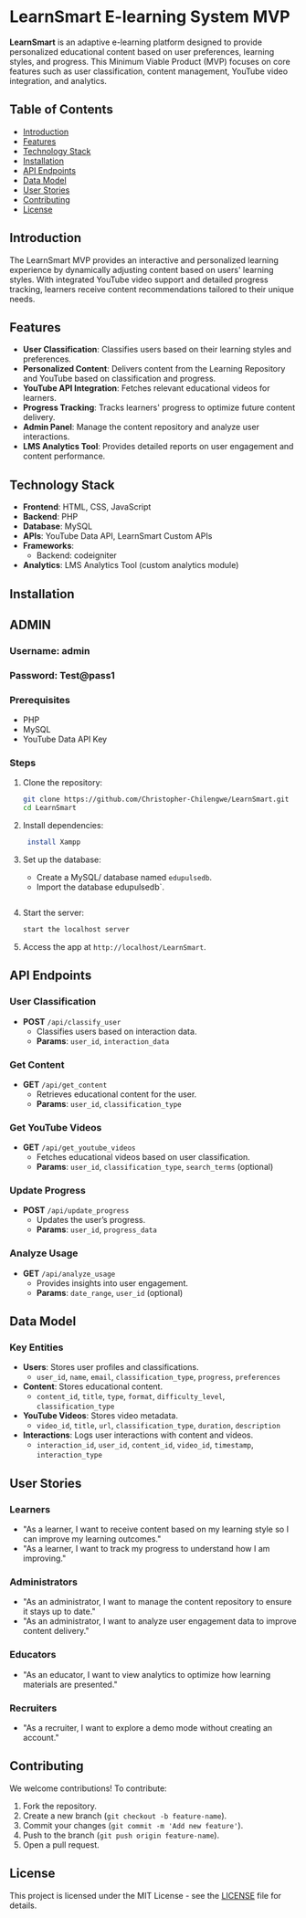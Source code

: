 # LearnSmart E-learning System MVP

**LearnSmart** is an adaptive e-learning platform designed to provide personalized educational content based on user preferences, learning styles, and progress. This Minimum Viable Product (MVP) focuses on core features such as user classification, content management, YouTube video integration, and analytics.

## Table of Contents
- [Introduction](#introduction)
- [Features](#features)
- [Technology Stack](#technology-stack)
- [Installation](#installation)
- [API Endpoints](#api-endpoints)
- [Data Model](#data-model)
- [User Stories](#user-stories)
- [Contributing](#contributing)
- [License](#license)

## Introduction
The LearnSmart MVP provides an interactive and personalized learning experience by dynamically adjusting content based on users' learning styles. With integrated YouTube video support and detailed progress tracking, learners receive content recommendations tailored to their unique needs.

## Features
- **User Classification**: Classifies users based on their learning styles and preferences.
- **Personalized Content**: Delivers content from the Learning Repository and YouTube based on classification and progress.
- **YouTube API Integration**: Fetches relevant educational videos for learners.
- **Progress Tracking**: Tracks learners' progress to optimize future content delivery.
- **Admin Panel**: Manage the content repository and analyze user interactions.
- **LMS Analytics Tool**: Provides detailed reports on user engagement and content performance.

## Technology Stack
- **Frontend**: HTML, CSS, JavaScript
- **Backend**: PHP
- **Database**: MySQL
- **APIs**: YouTube Data API, LearnSmart Custom APIs
- **Frameworks**: 
  - Backend: codeigniter
- **Analytics**: LMS Analytics Tool (custom analytics module)

## Installation

##  ADMIN
### Username: admin
### Password: Test@pass1

### Prerequisites
- PHP
- MySQL
- YouTube Data API Key

### Steps
1. Clone the repository:
   ```bash
   git clone https://github.com/Christopher-Chilengwe/LearnSmart.git
   cd LearnSmart
   ```

2. Install dependencies:
   ```bash
    install Xampp
   ```

3. Set up the database:
   - Create a MySQL/ database named `edupulsedb`.
   - Import the database edupulsedb`.
     ```

5. Start the server:
   ```bash
   start the localhost server
   ```

6. Access the app at `http://localhost/LearnSmart`.

## API Endpoints

### User Classification
- **POST** `/api/classify_user`
  - Classifies users based on interaction data.
  - **Params**: `user_id`, `interaction_data`

### Get Content
- **GET** `/api/get_content`
  - Retrieves educational content for the user.
  - **Params**: `user_id`, `classification_type`

### Get YouTube Videos
- **GET** `/api/get_youtube_videos`
  - Fetches educational videos based on user classification.
  - **Params**: `user_id`, `classification_type`, `search_terms` (optional)

### Update Progress
- **POST** `/api/update_progress`
  - Updates the user’s progress.
  - **Params**: `user_id`, `progress_data`

### Analyze Usage
- **GET** `/api/analyze_usage`
  - Provides insights into user engagement.
  - **Params**: `date_range`, `user_id` (optional)

## Data Model

### Key Entities
- **Users**: Stores user profiles and classifications.
  - `user_id`, `name`, `email`, `classification_type`, `progress`, `preferences`
- **Content**: Stores educational content.
  - `content_id`, `title`, `type`, `format`, `difficulty_level`, `classification_type`
- **YouTube Videos**: Stores video metadata.
  - `video_id`, `title`, `url`, `classification_type`, `duration`, `description`
- **Interactions**: Logs user interactions with content and videos.
  - `interaction_id`, `user_id`, `content_id`, `video_id`, `timestamp`, `interaction_type`

## User Stories

### Learners
- "As a learner, I want to receive content based on my learning style so I can improve my learning outcomes."
- "As a learner, I want to track my progress to understand how I am improving."

### Administrators
- "As an administrator, I want to manage the content repository to ensure it stays up to date."
- "As an administrator, I want to analyze user engagement data to improve content delivery."

### Educators
- "As an educator, I want to view analytics to optimize how learning materials are presented."

### Recruiters
- "As a recruiter, I want to explore a demo mode without creating an account."

## Contributing
We welcome contributions! To contribute:
1. Fork the repository.
2. Create a new branch (`git checkout -b feature-name`).
3. Commit your changes (`git commit -m 'Add new feature'`).
4. Push to the branch (`git push origin feature-name`).
5. Open a pull request.

## License
This project is licensed under the MIT License - see the [LICENSE](LICENSE) file for details.
